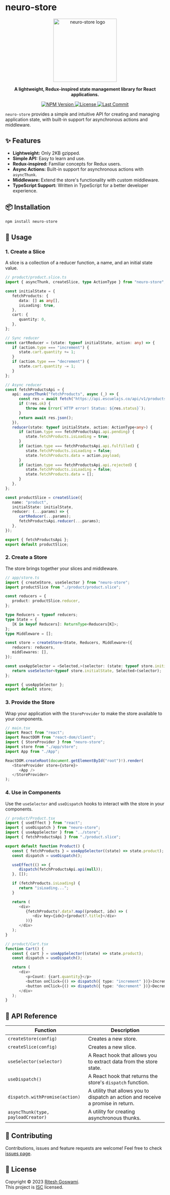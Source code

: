 # neuro-store

<p align="center">
  <img src="https://raw.githubusercontent.com/riteshmyhub/neuro-store/main/dev/public/logo.svg" alt="neuro-store logo" width="200" />
</p>

<p align="center">
  <strong>A lightweight, Redux-inspired state management library for React applications.</strong>
</p>

<p align="center">
  <a href="https://www.npmjs.com/package/neuro-store">
    <img src="https://img.shields.io/npm/v/neuro-store.svg" alt="NPM Version" />
  </a>
  <a href="https://github.com/riteshmyhub/neuro-store/blob/main/LICENSE">
    <img src="https://img.shields.io/npm/l/neuro-store.svg" alt="License" />
  </a>
  <a href="https://github.com/riteshmyhub/neuro-store/commits/main">
    <img src="https://img.shields.io/github/last-commit/riteshmyhub/neuro-store.svg" alt="Last Commit" />
  </a>
</p>

`neuro-store` provides a simple and intuitive API for creating and managing application state, with built-in support for asynchronous actions and middleware.

## ✨ Features

*   **Lightweight:** Only 2KB gzipped.
*   **Simple API:** Easy to learn and use.
*   **Redux-inspired:** Familiar concepts for Redux users.
*   **Async Actions:** Built-in support for asynchronous actions with `asyncThunk`.
*   **Middleware:** Extend the store's functionality with custom middleware.
*   **TypeScript Support:** Written in TypeScript for a better developer experience.

## 📦 Installation

```bash
npm install neuro-store
```

## 🚀 Usage

### 1. Create a Slice

A slice is a collection of a reducer function, a name, and an initial state value.

```typescript
// product/product.slice.ts
import { asyncThunk, createSlice, type ActionType } from "neuro-store";

const initialState = {
   fetchProducts: {
      data: [] as any[],
      isLoading: true,
   },
   cart: {
      quantity: 0,
   },
};

// Sync reducer
const cartReducer = (state: typeof initialState, action: any) => {
   if (action.type === "increment") {
      state.cart.quantity += 1;
   }
   if (action.type === "decrement") {
      state.cart.quantity -= 1;
   }
};

// Async reducer
const fetchProductsApi = {
   api: asyncThunk("fetchProducts", async (_) => {
      const res = await fetch("https://api.escuelajs.co/api/v1/products");
      if (!res.ok) {
         throw new Error(`HTTP error! Status: ${res.status}`);
      }
      return await res.json();
   }),
   reducer(state: typeof initialState, action: ActionType<any>) {
      if (action.type === fetchProductsApi.api.pending) {
         state.fetchProducts.isLoading = true;
      }
      if (action.type === fetchProductsApi.api.fulfilled) {
         state.fetchProducts.isLoading = false;
         state.fetchProducts.data = action.payload;
      }
      if (action.type === fetchProductsApi.api.rejected) {
         state.fetchProducts.isLoading = false;
         state.fetchProducts.data = [];
      }
   },
};

const productSlice = createSlice({
   name: "product",
   initialState: initialState,
   reducer: (...params) => {
      cartReducer(...params);
      fetchProductsApi.reducer(...params);
   },
});

export { fetchProductsApi };
export default productSlice;
```

### 2. Create a Store

The store brings together your slices and middleware.

```typescript
// app/store.ts
import { createStore, useSelector } from "neuro-store";
import productSlice from "./product/product.slice";

const reducers = {
   product: productSlice.reducer,
};

type Reducers = typeof reducers;
type State = {
   [K in keyof Reducers]: ReturnType<Reducers[K]>;
};
type Middleware = [];

const store = createStore<State, Reducers, Middleware>({
   reducers: reducers,
   middlewares: [],
});

const useAppSelector = <Selected,>(selector: (state: typeof store.initialState) => Selected): Selected => {
   return useSelector<typeof store.initialState, Selected>(selector);
};

export { useAppSelector };
export default store;
```

### 3. Provide the Store

Wrap your application with the `StoreProvider` to make the store available to your components.

```typescript
// main.tsx
import React from "react";
import ReactDOM from "react-dom/client";
import { StoreProvider } from "neuro-store";
import store from "./app/store";
import App from "./App";

ReactDOM.createRoot(document.getElementById("root")!).render(
   <StoreProvider store={store}>
      <App />
   </StoreProvider>
);
```

### 4. Use in Components

Use the `useSelector` and `useDispatch` hooks to interact with the store in your components.

```typescript
// product/Product.tsx
import { useEffect } from "react";
import { useDispatch } from "neuro-store";
import { useAppSelector } from "../store";
import { fetchProductsApi } from "./product.slice";

export default function Product() {
   const { fetchProducts } = useAppSelector((state) => state.product);
   const dispatch = useDispatch();

   useEffect(() => {
      dispatch(fetchProductsApi.api(null));
   }, []);

   if (fetchProducts.isLoading) {
      return "isLoading...";
   }

   return (
      <div>
         {fetchProducts?.data?.map((product, idx) => (
            <div key={idx}>{product?.title}</div>
         ))}
      </div>
   );
}
```

```typescript
// product/Cart.tsx
function Cart() {
   const { cart } = useAppSelector((state) => state.product);
   const dispatch = useDispatch();

   return (
      <div>
         <p>Count: {cart.quantity}</p>
         <button onClick={() => dispatch({ type: "increment" })}>Increment</button>
         <button onClick={() => dispatch({ type: "decrement" })}>Decrement</button>
      </div>
   );
}
```

## 📖 API Reference

| Function | Description |
| --- | --- |
| `createStore(config)` | Creates a new store. |
| `createSlice(config)` | Creates a new slice. |
| `useSelector(selector)` | A React hook that allows you to extract data from the store state. |
| `useDispatch()` | A React hook that returns the store's `dispatch` function. |
| `dispatch.withPromise(action)` | A utility that allows you to dispatch an action and receive a promise in return. |
| `asyncThunk(type, payloadCreator)` | A utility for creating asynchronous thunks. |

## 🤝 Contributing

Contributions, issues and feature requests are welcome!
Feel free to check [issues page](https://github.com/riteshmyhub/neuro-store/issues).

## 📝 License

Copyright © 2023 [Ritesh Goswami](https://github.com/riteshmyhub).<br />
This project is [ISC](https://github.com/riteshmyhub/neuro-store/blob/main/LICENSE) licensed.